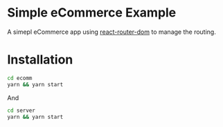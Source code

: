 Simple eCommerce Example
===============================================

A simepl eCommerce app using [react-router-dom](https://www.npmjs.com/package/react-router-dom) to manage the routing.

# Installation

```sh
cd ecomm
yarn && yarn start
```

And

```sh
cd server
yarn && yarn start
```
